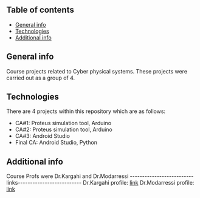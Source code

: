 ## Table of contents
* [General info](#general-info)
* [Technologies](#technologies)
* [Additional info](#add-info)


## General info
Course projects related to Cyber physical systems. These projects were carried out as a group of 4.
	
## Technologies
There are 4 projects within this repository which are as follows:
* CA#1: Proteus simulation tool, Arduino
* CA#2: Proteus simulation tool, Arduino
* CA#3: Android Studio
* Final CA: Android Studio, Python

## Additional info
Course Profs were Dr.Kargahi and Dr.Modarressi
--------------------------links--------------------------
 Dr.Kargahi profile: [link](https://profile.ut.ac.ir/~kargahi)
 Dr.Modarressi profile: [link](https://ece.ut.ac.ir/~modarressi)
